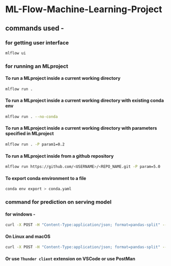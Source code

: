 # ML-Flow-Machine-Learning-Project


## commands used -

### for getting user interface

```bash
mlflow ui
```

### for running an MLproject

#### To run a MLproject inside a current working directory 
```bash
mlflow run . 
```
#### To run a MLproject inside a current working directory with existing conda env
```bash
mlflow run . --no-conda
```

#### To run a MLproject inside a current working directory with parameters specified in MLproject
```bash
mlflow run . -P param1=0.2 
```
#### To run a MLproject inside from a github repository 
```bash
mlflow run https://github.com/<USERNAME>/<REPO_NAME.git -P param=5.0
```
#### To export conda environment to a file 
```bash
conda env export > conda.yaml
```
### command for prediction on serving model 
#### for windows -
```bash
curl -X POST -H "Content-Type:application/json; format=pandas-split" --data "{\"columns\":[\"alcohol\", \"chlorides\", \"citric acid\", \"density\", \"fixed acidity\", \"free sulfur dioxide\", \"pH\", \"residual sugar\", \"sulphates\", \"total sulfur dioxide\", \"volatile acidity\"],\"data\":[[12.8, 0.029, 0.48, 0.98, 6.2, 29, 3.33, 1.2, 0.39, 75, 0.66]]}" http://127.0.0.1:1234/invocations
```
#### On Linux and macOS
```bash
curl -X POST -H "Content-Type:application/json; format=pandas-split" --data '{"columns":["alcohol", "chlorides", "citric acid", "density", "fixed acidity", "free sulfur dioxide", "pH", "residual sugar", "sulphates", "total sulfur dioxide", "volatile acidity"],"data":[[12.8, 0.029, 0.48, 0.98, 6.2, 29, 3.33, 1.2, 0.39, 75, 0.66]]}' http://127.0.0.1:1234/invocations
```
#### Or use `Thunder client` extension on VSCode or use PostMan
